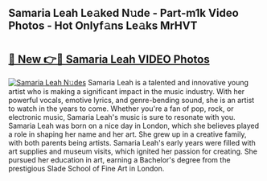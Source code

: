 ## Samaria Leah Le𝚊ked N𝚞de - Part-m1k Video Photos - Hot Onlyf𝚊ns Le𝚊ks MrHVT

# <h2><a href="http://ab65108.deff.icu/?id=Samaria+Leah">🔗 New 👉🔴 Samaria Leah VIDEO Photos</a></h2>

[![Samaria Leah N𝚞des](https://i.imgur.com/rIISA9y.gif)](http://ab65108.deff.icu/?id=Samaria+Leah)
Samaria Leah is a talented and innovative young artist who is making a significant impact in the music industry. With her powerful vocals, emotive lyrics, and genre-bending sound, she is an artist to watch in the years to come. Whether you're a fan of pop, rock, or electronic music, Samaria Leah's music is sure to resonate with you. Samaria Leah was born on a nice day in London, which she believes played a role in shaping her name and her art. She grew up in a creative family, with both parents being artists. Samaria Leah's early years were filled with art supplies and museum visits, which ignited her passion for creating. She pursued her education in art, earning a Bachelor's degree from the prestigious Slade School of Fine Art in London.

